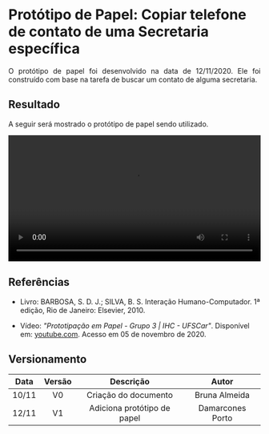 # Protótipo de Papel: Copiar telefone de contato de uma Secretaria específica  


<p align="justify">O protótipo de papel foi desenvolvido na data de 12/11/2020. Ele foi construído com base na tarefa de buscar um contato de alguma secretaria.</p>

## Resultado

<p align="justify"> A seguir será mostrado o protótipo de papel sendo utilizado.</p>

<video style="width:100%" controls src="../../imagens/prot_papel_3.mp4" type="video/mp4">
</video>


## Referências

- Livro: BARBOSA, S. D. J.; SILVA, B. S. Interação Humano-Computador. 1ª edição, Rio de Janeiro: Elsevier, 2010.

- Vídeo: <i>"Prototipação em Papel - Grupo 3 | IHC - UFSCar"</i>. Disponível em: <a href="https://youtu.be/SSFDZrqxUbg">youtube.com</a>. Acesso em 05 de novembro de 2020.


## Versionamento

| Data | Versão |           Descrição             |    Autor    |
|:----:|:------:|:-------------------------------:|:-----------:|
|10/11 |V0      |     Criação do documento        |Bruna Almeida|
|12/11 |V1      |  Adiciona protótipo de papel    |Damarcones Porto|